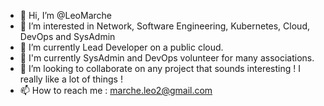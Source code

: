 - 👋 Hi, I’m @LeoMarche
- 👀 I’m interested in Network, Software Engineering, Kubernetes, Cloud, DevOps and SysAdmin
- 🌱 I’m currently Lead Developer on a public cloud.
- 🏡 I'm currently SysAdmin and DevOps volunteer for many associations.
- 💞️ I’m looking to collaborate on any project that sounds interesting ! I really like a lot of things !
- 📫 How to reach me : marche.leo2@gmail.com

<!---
LeoMarche/LeoMarche is a ✨ special ✨ repository because its `README.md` (this file) appears on your GitHub profile.
You can click the Preview link to take a look at your changes.
--->
